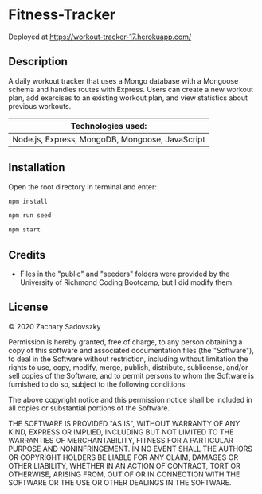 # Fitness-Tracker

Deployed at https://workout-tracker-17.herokuapp.com/ 

## Description

A daily workout tracker that uses a Mongo database with a Mongoose schema and handles routes with Express. Users can create a new workout plan, add exercises to an existing workout plan, and view statistics about previous workouts.

| Technologies used:                              |
| ----------------------------------------------- |
| Node.js, Express, MongoDB, Mongoose, JavaScript |

## Installation

Open the root directory in terminal and enter:

```sh
npm install
```

```sh
npm run seed
```

```sh
npm start
```

## Credits

- Files in the "public" and "seeders" folders were provided by the University of Richmond Coding Bootcamp, but I did modify them.

## License

© 2020 Zachary Sadovszky

Permission is hereby granted, free of charge, to any person obtaining a copy of this software and associated documentation files (the "Software"), to deal in the Software without restriction, including without limitation the rights to use, copy, modify, merge, publish, distribute, sublicense, and/or sell copies of the Software, and to permit persons to whom the Software is furnished to do so, subject to the following conditions:

The above copyright notice and this permission notice shall be included in all copies or substantial portions of the Software.

THE SOFTWARE IS PROVIDED "AS IS", WITHOUT WARRANTY OF ANY KIND, EXPRESS OR IMPLIED, INCLUDING BUT NOT LIMITED TO THE WARRANTIES OF MERCHANTABILITY, FITNESS FOR A PARTICULAR PURPOSE AND NONINFRINGEMENT. IN NO EVENT SHALL THE AUTHORS OR COPYRIGHT HOLDERS BE LIABLE FOR ANY CLAIM, DAMAGES OR OTHER LIABILITY, WHETHER IN AN ACTION OF CONTRACT, TORT OR OTHERWISE, ARISING FROM, OUT OF OR IN CONNECTION WITH THE SOFTWARE OR THE USE OR OTHER DEALINGS IN THE SOFTWARE.